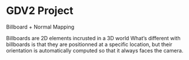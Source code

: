 # GDV2 Project
 
Billboard + Normal Mapping

Billboards are 2D elements incrusted in a 3D world
What’s different with billboards is that they are positionned at a specific location, 
but their orientation is automatically computed so that it always faces the camera.

